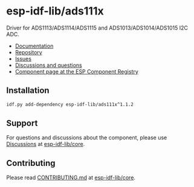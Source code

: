 # esp-idf-lib/ads111x

Driver for ADS1113/ADS1114/ADS1115 and ADS1013/ADS1014/ADS1015 I2C ADC.

* [Documentation](https://esp-idf-lib.github.io/ads111x/)
* [Repository](https://github.com/esp-idf-lib/ads111x)
* [Issues](https://github.com/esp-idf-lib/ads111x/issues)
* [Discussions and questions](https://github.com/esp-idf-lib/core/discussions)
* [Component page at the ESP Component Registry](https://components.espressif.com/components/esp-idf-lib/ads111x)

## Installation

```sh
idf.py add-dependency esp-idf-lib/ads111x^1.1.2
```

## Support

For questions and discussions about the component, please use
[Discussions](https://github.com/esp-idf-lib/core/discussions)
at [esp-idf-lib/core](https://github.com/esp-idf-lib/core).

## Contributing

Please read [CONTRIBUTING.md](https://github.com/esp-idf-lib/core/blob/main/CONTRIBUTING.md)
at [esp-idf-lib/core](https://github.com/esp-idf-lib/core).
